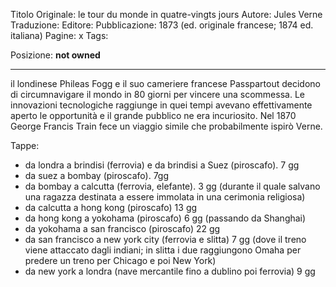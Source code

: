 Titolo Originale: le tour du monde in quatre-vingts jours
Autore: Jules Verne
Traduzione: 
Editore: 
Pubblicazione: 1873 (ed. originale francese; 1874 ed. italiana)
Pagine: x
Tags:

Posizione: **not owned**
- - - 

il londinese Phileas Fogg e il suo cameriere francese Passpartout decidono di circumnavigare il mondo in 80 giorni per vincere una scommessa.
Le innovazioni tecnologiche raggiunge in quei tempi avevano effettivamente aperto le opportunità e il grande pubblico ne era incuriosito.
Nel 1870 George Francis Train fece un viaggio simile che probabilmente ispirò Verne.

Tappe:
- da londra a brindisi (ferrovia) e da brindisi a Suez (piroscafo). 7 gg
- da suez a bombay (piroscafo). 7gg
- da bombay a calcutta (ferrovia, elefante). 3 gg (durante il quale salvano una ragazza destinata  a essere immolata in una cerimonia religiosa)
- da calcutta a hong kong (piroscafo) 13 gg
- da hong kong a yokohama (piroscafo) 6 gg (passando da Shanghai)
- da yokohama a san francisco (piroscafo) 22 gg
- da san francisco a new york city (ferrovia e slitta) 7 gg (dove il treno viene attaccato dagli indiani; in slitta i due raggiungono Omaha per predere un treno per Chicago e poi New York)
- da new york a londra (nave mercantile fino a dublino poi ferrovia) 9 gg